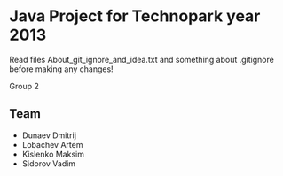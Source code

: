 # Java Project for Technopark year 2013

Read files About_git_ignore_and_idea.txt and something about .gitignore before making any changes!

Group 2

## Team
* Dunaev Dmitrij
* Lobachev Artem
* Kislenko Maksim
* Sidorov Vadim
